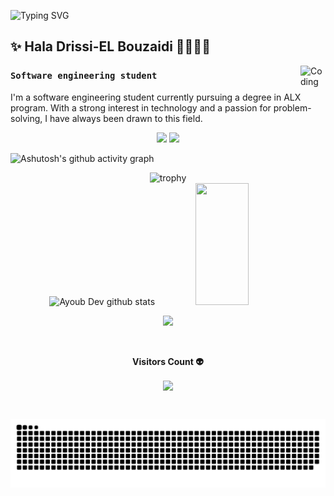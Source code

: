 ![Typing SVG](https://readme-typing-svg.herokuapp.com/?color=00b3ff&size=35&center=true&vCenter=true&width=1000&lines=HEY💗;I'm+from+Morocco;I'm+Currently+an+ALX+Student🤓;Welcome!💕)


<h2>✨ Hala Drissi-EL Bouzaidi 👨🏻‍💻✨</h2>
<img align="right" alt="Coding" width="40D" src=https://mir-s3-cdn-cf.behance.net/project_modules/disp/601014116770475.6068beff4640a.gif>

<h3><code>Software engineering student</code></h3>

<p>I'm a software engineering student currently pursuing a degree in ALX program. With a strong interest in technology and a passion for problem-solving, I have always been drawn to this field.

<!--Social Media-->  
<div align="center"> 
<a href="https://twitter.com/Haladrissii" target="_blank"><img src="https://img.shields.io/badge/-Twitter-%231DA1F2?style=for-the-badge&logo=twitter&logoColor=white"></a>
<a href="https://github.com/Vhelaa1" target="_blank"><img src="https://img.shields.io/badge/-GitHub-%23181717?style=for-the-badge&logo=github&logoColor=white"></a>
 </div>
 
<!--Graph-->
![Ashutosh's github activity graph](https://github-readme-activity-graph.cyclic.app/graph?username=Vhelaa1&bg_color=0d1117&color=ffffff&line=00b3ff&point=f9fafa&area=true&hide_border=true)

<div align="center">
<img src="https://github-profile-trophy.vercel.app/?username=Vhelaa1&theme=radical" alt="trophy">
</div>

<!--Skill And More Information--> 
<div align="center">  
  <img width="49%" height="195px" src="https://github-readme-stats.vercel.app/api?username=Vhelaa1&show_icons=true&count_private=true&hide_border=true&title_color=00b3ff&icon_color=00b4ff&text_color=c9d1d9&bg_color=0d1117" alt="Ayoub Dev github stats" /> 
  <img width="41%" height="195px" src="https://github-readme-stats.vercel.app/api/top-langs/?username=Vhelaa1&layout=compact&hide_border=true&title_color=00b3ff&text_color=00b4ff&bg_color=0d1117" />
</div>

<!--Total Contributions--> 
 <p align="center">
<img  src="https://github-readme-streak-stats.herokuapp.com?user=vhela1&theme=tokyonight_duo&hide_border=true"
</p>

<!--visits-->   
<div align="center">
<br><p align="centre"><b>Visitors Count 👽 </b></p>  
<p align="center"><img align="center" src="https://profile-counter.glitch.me/{Vhelaa1}/count.svg" /></p> 
<br>
</div>

  
 <!--Sneek Gusano-->
![](https://github.com/Platane/snk/raw/output/github-contribution-grid-snake.svg)
